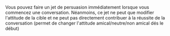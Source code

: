 Vous pouvez faire un jet de persuasion immédiatement lorsque vous commencez une conversation. Néanmoins, ce jet ne peut que modifier l'attitude de la cible et ne peut pas directement contribuer à la réussite de la conversation (permet de changer l'attitude amical/neutre/non amical dés le début) 